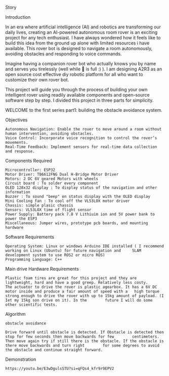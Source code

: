 Story

Introduction

In an era where artificial intelligence (AI) and robotics are transforming our daily lives, creating an AI-powered autonomous room rover is an exciting project for any tech enthusiast. I have always wondered how it feels like to build this idea from the ground up alone with limited resources i have available. This rover bot is designed to navigate a room autonomously, avoiding obstacles and responding to voice commands.

Imagine having a companion rover bot who actually knows you by name and serves you tirelessly (well while 🔋 is full :) ). I am designing A2R3 as an open source cost effective diy robotic platform for all who want to customize their own rover bot.

This project will guide you through the process of building your own intelligent rover using readily available components and open-source software step by step. I divided this project in three parts for simplicity.

WELCOME to the first series part1: building the obstacle avoidance system.

Objectives

    Autonomous Navigation: Enable the rover to move around a room without human intervention, avoiding obstacles.
    Voice Control: Incorporate voice recognition to control the rover’s movements.
    Real-Time Feedback: Implement sensors for real-time data collection and response.

Components Required

    Microcontroller: ESP32
    Motor Driver: TB6612FNG Dual H-Bridge Motor Driver
    Motors: 2 DC 6V geared Motors with wheels
    Circuit board : To solder every component
    OLED 128x32 display : To display status of the navigation and other information
    Buzzer : To sound "beep" on status display with the OLED display
    Mini Cooling fan : To cool off the VL53LOX motor driver
    Chassis: simple plasic chassis
    Sensors: VL53LOX time of flight sensor
    Power Supply: Battery pack 7.8 V Lithiuim ion and 5V power bank to power the ESP3
    Miscellaneous: Jumper wires, prototype pcb boards, and mounting hardware

Software Requirements

    Operating System: Linux or windows Arduino IDE installed ( I recommend working on Linux (Ubuntu) for future navigation and     SLAM development system to use ROS2 or micro ROS)
    Programming Language: C++

Main drive Hardware Requirements

    Plastic foam tires are great for this project and they are lightweight, hard and have a good greep. Relatively less costy.
    The actuator to drive the rover is plastic agearbox. It has a 6V DC motor inside and produce a fair amount of speed with a   high torque strong enough to drive the rover with up to 15kg amount of payload. (I Iet my 15kg son drive on it). In the        future I will do some other scientific tests.

Algorithm

    obstacle avoidance

    Drive forward until obstacle is detected. If Obstacle is detected then stop for few seconds then move backwards for few        centimeters. Then move again try if still there is the obstacle. If the obstacle is there move backwards and turn right        for some degrees to avoid the obstacle and continue straight forward.

Demonstration
    
    https://youtu.be/E3wDgulsSTU?si=qFQs4_kfr9r9EPV2
